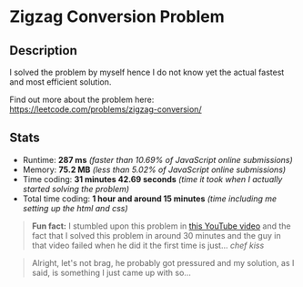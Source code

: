 # Zigzag Conversion Problem
## Description
I solved the problem by myself hence I do not know yet the actual fastest and most efficient solution.

Find out more about the problem here: https://leetcode.com/problems/zigzag-conversion/

## Stats
- Runtime: **287 ms** _(faster than 10.69% of JavaScript online submissions)_
- Memory: **75.2 MB** _(less than 5.02% of JavaScript online submissions)_
- Time coding: **31 minutes 42.69 seconds** _(time it took when I actually started solving the problem)_
- Total time coding: **1 hour and around 15 minutes** _(time including me setting up the html and css)_

> **Fun fact:** I stumbled upon this problem in [this YouTube video](https://www.youtube.com/watch?v=fehAgOqTR44) and the fact that I solved this problem in around 30 minutes and the guy in that video failed when he did it the first time is just... _chef kiss_

> Alright, let's not brag, he probably got pressured and my solution, as I said, is something I just came up with so...